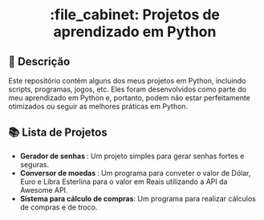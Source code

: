 <h1 align="center">:file_cabinet: Projetos de aprendizado em Python</h1>

## :memo: Descrição
Este repositório contém alguns dos meus projetos em Python, incluindo scripts, programas, jogos, etc. 
Eles foram desenvolvidos como parte do meu aprendizado em Python e, portanto, podem não estar perfeitamente otimizados ou seguir as melhores práticas em Python.

## :books: Lista de Projetos
* <b>Gerador de senhas </b>: Um projeto simples para gerar senhas fortes e seguras.
* <b>Conversor de moedas </b>: Um programa para conveter o valor de Dólar, Euro e Libra Esterlina para o valor em Reais utilizando a API da Awesome API.
* <b>Sistema para cálculo de compras</b>: Um programa para realizar cálculos de compras e de troco.
